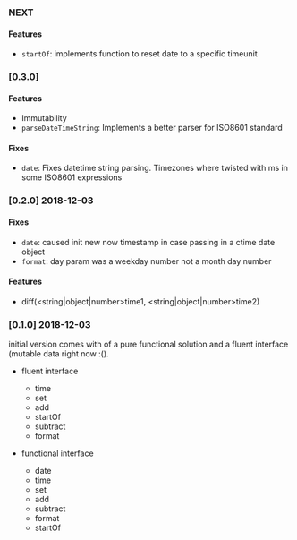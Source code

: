 ### NEXT
#### Features
- `startOf`: implements function to reset date to a specific timeunit

### [0.3.0]
#### Features
- Immutability
- `parseDateTimeString`: Implements a better parser for ISO8601 standard

#### Fixes
- `date`: Fixes datetime string parsing. Timezones where twisted with ms in some ISO8601 expressions

### [0.2.0] 2018-12-03
#### Fixes
- `date`: caused init new now timestamp in case passing in a ctime date object
- `format`: day param was a weekday number not a month day number

#### Features
- diff(<string|object|number>time1, <string|object|number>time2)

### [0.1.0] 2018-12-03
initial version comes with of a pure functional solution and a fluent interface (mutable data right now :().

- fluent interface
    - time
    - set
    - add
    - startOf
    - subtract
    - format


- functional interface
    - date
    - time
    - set
    - add
    - subtract
    - format
    - startOf
